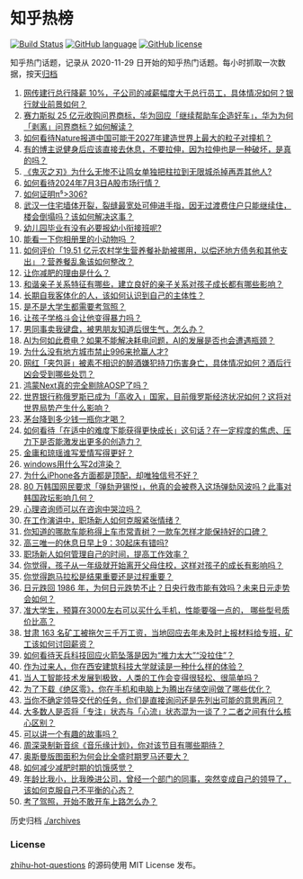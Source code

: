 # 知乎热榜
[![Build Status](https://github.com/ToWeLong/zhihu-hot-questions/workflows/CI/badge.svg)](https://github.com/ToWeLong/zhihu-hot-questions/actions)
[![GitHub language](https://img.shields.io/badge/language-golang-orange.svg)](https://golang.org/)
[![GitHub license](https://img.shields.io/github/license/ToWeLong/zhihu-hot-questions)](https://github.com/ToWeLong/zhihu-hot-questions/blob/main/LICENSE)

知乎热门话题，记录从 2020-11-29 日开始的知乎热门话题。每小时抓取一次数据，按天[归档](./archives)

<!-- BEGIN -->

1. [网传建行总行降薪 10%，子公司的减薪幅度大于总行员工，具体情况如何？银行就业前景如何？](https://www.zhihu.com/question/660551862)
1. [赛力斯拟 25 亿元收购问界商标，华为回应「继续帮助车企造好车」，华为为何「剥离」问界商标？如何解读？](https://www.zhihu.com/question/660599656)
1. [如何看待Nature报道中国可能于2027年建造世界上最大的粒子对撞机？](https://www.zhihu.com/question/659698081)
1. [有的博主说健身后应该直接去休息，不要拉伸，因为拉伸也是一种破坏，是真的吗？](https://www.zhihu.com/question/660418298)
1. [《鬼灭之刃》为什么无惨不让鸣女单独把柱拉到无限城杀掉再弄其他人?](https://www.zhihu.com/question/660471406)
1. [如何看待2024年7月3日A股市场行情？](https://www.zhihu.com/question/660499176)
1. [如何证明π⁵>306?](https://www.zhihu.com/question/660247915)
1. [武汉一住宅墙体开裂，裂缝最宽处可伸进手指，因无过渡费住户只能继续住，楼会倒塌吗？该如何解决这事？](https://www.zhihu.com/question/660500645)
1. [幼儿园毕业有没有必要报幼小衔接班呢?](https://www.zhihu.com/question/660270113)
1. [能看一下你相册里的小动物吗 ？](https://www.zhihu.com/question/660502046)
1. [如何评价「19.51 亿元农村学生营养餐补助被挪用，以偿还地方债务和其他支出」？营养餐乱象该如何整改？](https://www.zhihu.com/question/660561614)
1. [让你减肥的理由是什么？](https://www.zhihu.com/question/658978615)
1. [和谐亲子关系特征有哪些，建立良好的亲子关系对孩子成长都有哪些影响？](https://www.zhihu.com/question/660510246)
1. [长期自我客体化的人，该如何认识到自己的主体性？](https://www.zhihu.com/question/660072306)
1. [是不是大学生都需要考驾照？](https://www.zhihu.com/question/660470140)
1. [让孩子学格斗会让他变得暴力吗？](https://www.zhihu.com/question/659944247)
1. [男同事卖我键盘，被男朋友知道后很生气，怎么办？](https://www.zhihu.com/question/659359366)
1. [AI为何如此费电？如果不能解决耗电问题，AI的发展是否也会遭遇瓶颈？](https://www.zhihu.com/question/660532292)
1. [为什么没有地方城市禁止996来抢赢人才?](https://www.zhihu.com/question/659732974)
1. [网红「夹包哥」被素不相识的醉酒嫌犯持刀伤害身亡，具体情况如何？酒后行凶会受到哪些处罚？](https://www.zhihu.com/question/660530273)
1. [鸿蒙Next真的完全剔除AOSP了吗？](https://www.zhihu.com/question/657832044)
1. [世界银行称俄罗斯已成为「高收入」国家，目前俄罗斯经济状况如何？这将对世界局势产生什么影响？](https://www.zhihu.com/question/660531778)
1. [茅台降到多少钱一瓶你才喝？](https://www.zhihu.com/question/660296860)
1. [如何看待「在适中的难度下能获得更快成长」这句话？在一定程度的焦虑、压力下是否能激发出更多的创造力？](https://www.zhihu.com/question/660065236)
1. [金庸和琼瑶谁写爱情写得更好？](https://www.zhihu.com/question/21052021)
1. [windows用什么写2d渲染？](https://www.zhihu.com/question/658463978)
1. [为什么iPhone各方面都是顶配，却唯独信号不好？](https://www.zhihu.com/question/631382002)
1. [80 万韩国网民要求「弹劾尹锡悦」，他真的会被卷入这场弹劾风波吗？此事对韩国政坛影响几何？](https://www.zhihu.com/question/660501733)
1. [心理咨询师可以在咨询中哭泣吗？](https://www.zhihu.com/question/656366562)
1. [在工作演讲中，职场新人如何克服紧张情绪？](https://www.zhihu.com/question/658821494)
1. [你知道的哪款车能称得上车市常青树？一款车怎样才能保持好的口碑？](https://www.zhihu.com/question/660520942)
1. [高三唯一的休息日早上9：30起床有错吗?](https://www.zhihu.com/question/660335870)
1. [职场新人如何管理自己的时间，提高工作效率？](https://www.zhihu.com/question/660223685)
1. [你觉得，孩子从一年级就开始离开父母住校，这样对孩子的成长有影响吗？](https://www.zhihu.com/question/657567310)
1. [你觉得跑马拉松是结果重要还是过程重要？](https://www.zhihu.com/question/658900591)
1. [日元跌回 1986 年，为何日元跌势不止？日央行救市能有效吗？未来日元走势会如何？](https://www.zhihu.com/question/660564056)
1. [准大学生，预算在3000左右可以买什么手机，性能要强一点的， 哪些型号质价比高？](https://www.zhihu.com/question/660599014)
1. [甘肃 163 名矿工被拖欠三千万工资，当地回应去年未及时上报材料给专班，矿工该如何讨回薪资？](https://www.zhihu.com/question/660561914)
1. [如何看待天兵科技回应火箭坠落是因为“推力太大”“没拉住”？](https://www.zhihu.com/question/660507194)
1. [作为过来人，你在西安建筑科技大学就读是一种什么样的体验？](https://www.zhihu.com/question/658333121)
1. [当人工智能技术发展到极致，人类的工作会变得很轻松、很简单吗？](https://www.zhihu.com/question/657481158)
1. [为了下载《绝区零》，你在手机和电脑上为腾出存储空间做了哪些优化？](https://www.zhihu.com/question/660529230)
1. [当你不确定领导交代的任务，你们是直接询问还是先列出可能的意思再问？](https://www.zhihu.com/question/658821284)
1. [大多数人是否将「专注」状态与「心流」状态混为一谈了？二者之间有什么核心区别？](https://www.zhihu.com/question/660065238)
1. [可以讲一个有趣的故事吗？](https://www.zhihu.com/question/422342098)
1. [周深录制新音综《音乐缘计划》，你对该节目有哪些期待？](https://www.zhihu.com/question/660540233)
1. [奥斯曼版图面积为何会比全盛时期罗马还要大？](https://www.zhihu.com/question/593364274)
1. [如何减少减肥时期的饥饿感觉？](https://www.zhihu.com/question/659214613)
1. [年龄比我小，比我晚进公司，曾经一个部门的同事，突然变成自己的领导了，该如何克服自己不平衡的心态？](https://www.zhihu.com/question/600488343)
1. [考了驾照，开始不敢开车上路怎么办？](https://www.zhihu.com/question/660427169)

<!-- END -->

历史归档 [./archives](./archives)


### License
[zhihu-hot-questions](https://github.com/towelong/zhihu-hot-questions) 的源码使用 MIT License 发布。